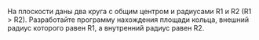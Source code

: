 На плоскости даны два круга с общим центром и радиусами R1 и R2 (R1 > R2).
Разработайте программу нахождения площади кольца, внешний радиус которого равен R1, а внутренний радиус равен R2.
